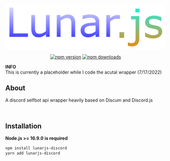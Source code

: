<div align="center">
    <br />
    <p>
        <a href="https://www.lunarjs.com" target="_blank"><img src="./docs/lunar.png" width='546'></a>
    </p>
    <p>
        <a href="https://www.npmjs.com/package/lunarjs-discord"><img src="https://img.shields.io/npm/v/lunarjs-discord.svg?maxAge=3600" alt="npm version" /></a>
    <a href="https://www.npmjs.com/package/lunarjs-discord"><img src="https://img.shields.io/npm/dt/lunarjs-discord.svg?maxAge=3600" alt="npm downloads" /></a>
    </p>
</div>

**INFO** <br />
This is currently a placeholder while I code the acutal wrapper (7/17/2022)

## About

A discord selfbot api wrapper heavily based on Discum and Discord.js

<br />

## Installation

**Node.js >= 16.9.0 is required**
```sh-session
npm install lunarjs-discord
yarn add lunarjs-discord
```
